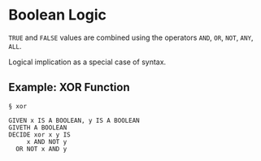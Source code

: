 # Boolean Logic

`TRUE` and `FALSE` values are combined using the operators `AND`, `OR`,
`NOT`, `ANY`, `ALL`.

Logical implication as a special case of syntax.

## Example: XOR Function

```l4
§ xor

GIVEN x IS A BOOLEAN, y IS A BOOLEAN
GIVETH A BOOLEAN
DECIDE xor x y IS
     x AND NOT y
  OR NOT x AND y
```
